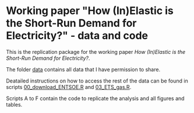 # Working paper "How (In)Elastic is the Short-Run Demand for Electricity?" - data and code

This is the replication package for the working paper *How (In)Elastic is the Short-Run Demand for Electricity?*.

The folder [data](data/) contains all data that I have permission to share. 

Deatailed instructions on how to access the rest of the data can be found in scripts [00_download_ENTSOE.R](00_download_ENTSOE.R) and [03_ETS_gas.R](03_ETS_gas.R).

Scripts A to F contain the code to replicate the analysis and all figures and tables. 

